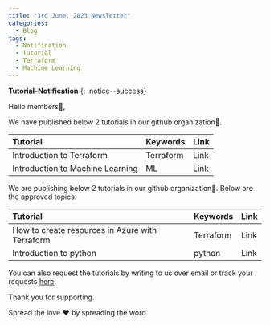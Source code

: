 ```yaml
---
title: "3rd June, 2023 Newsletter"
categories:
  - Blog
tags:
  - Notification
  - Tutorial
  - Terraform
  - Machine Learning
---
```


**Tutorial-Notification** 
{: .notice--success}

Hello members👋,  

We have published below 2 tutorials in our github organization🏫.

| **Tutorial** | **Keywords** | **Link** |
|:-----|:-----|:-----|
|  Introduction to Terraform | Terraform | Link |
|  Introduction to Machine Learning      | ML | Link |

We are publishing below 2 tutorials in our github organization🏫. Below are the approved topics.

| **Tutorial** | **Keywords** | **Link** |
|:-----|:-----|:-----|
|  How to create resources in Azure with Terraform | Terraform | Link |
|  Introduction to python      | python | Link |

You can also request the tutorials by writing to us over email or track your
requests [here](https://github.com/brightwave-labs/requested-tutorials/blob/main/README.md).

Thank you for supporting.

Spread the love ❤️ by spreading the word.
